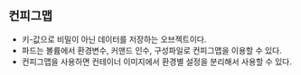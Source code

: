 ## 컨피그맵
* 키-값으로 비밀이 아닌 데이터를 저장하는 오브젝트이다.
* 파드는 볼륨에서 환경변수, 커맨드 인수, 구성파일로 컨피그맵을 이용할 수 있다.
* 컨피그맵을 사용하면 컨테이너 이미지에서 환경별 설정을 분리해서 사용할 수 있다.